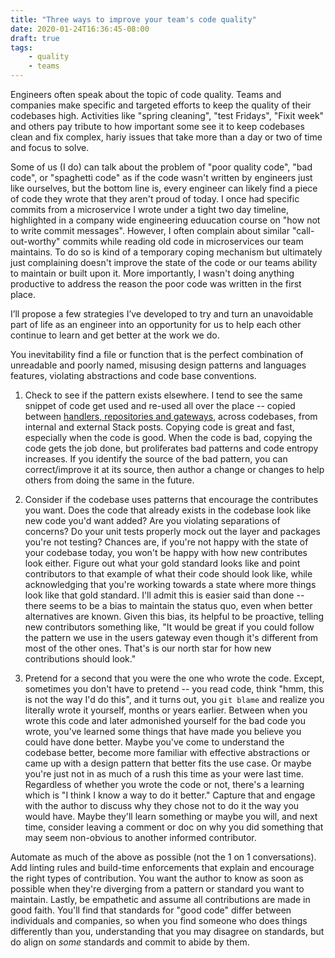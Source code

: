 ```yaml
---
title: "Three ways to improve your team's code quality"
date: 2020-01-24T16:36:45-08:00
draft: true
tags:
    - quality
    - teams
---
```


Engineers often speak about the topic of code quality. Teams and companies make specific and targeted efforts to keep the quality of their codebases high.
Activities like "spring cleaning", "test Fridays", "Fixit week" and others pay tribute to how important some see it to keep codebases clean and fix complex, hariy issues that take more than a day or two of time and focus to solve. 

Some of us (I do) can talk about the problem of "poor quality code", "bad code", or "spaghetti code" as if the code wasn't written by engineers just like ourselves, but the bottom line is, every engineer can likely find a piece of code they wrote that they aren't proud of today.
I once had specific commits from a microservice I wrote under a tight two day timeline, highlighted in a company wide engineering eduucation course on "how not to write commit messages".
However, I often complain about similar "call-out-worthy" commits while reading old code in microservices our team maintains.
To do so is kind of a temporary coping mechanism but ultimately just complaining doesn't improve the state of the code or our teams ability to maintain or built upon it.
More importantly, I wasn't doing anything productive to address the reason the poor code was written in the first place. 

I’ll propose a few strategies I’ve developed to try and turn an unavoidable part of life as an engineer into an opportunity for us to help each other continue to learn and get better at the work we do. 

You inevitability find a file or function that is the perfect combination of unreadable and poorly named, misusing design patterns and languages features, violating abstractions and code base conventions.

1. Check to see if the pattern exists elsewhere.
I tend to see the same snippet of code get used and re-used all over the place -- copied between [handlers, repositories and gateways](https://about.sourcegraph.com/go/gophercon-2019-how-uber-go-es#standardizing-code-structure), across codebases, from internal and external Stack posts.
Copying code is great and fast, especially when the code is good. When the code is bad, copying the code gets the job done, but proliferates bad patterns and code entropy increases.
If you identify the source of the bad pattern, you can correct/improve it at its source, then author a change or changes to help others from doing the same in the future.

1. Consider if the codebase uses patterns that encourage the contributes you want.
Does the code that already exists in the codebase look like new code you'd want added?
Are you violating separations of concerns? Do your unit tests properly mock out the layer and packages you're not testing?
Chances are, if you're not happy with the state of your codebase today, you won't be happy with how new contributes look either.
Figure out what your gold standard looks like and point contributors to that example of what their code should look like, while acknowledging that you're working towards a state where more things look like that gold standard.
I'll admit this is easier said than done -- there seems to be a bias to maintain the status quo, even when better alternatives are known.
Given this bias, its helpful to be proactive, telling new contributors something like, "It would be great if you could follow the pattern we use in the users gateway even though it's different from most of the other ones. That's is our north star for how new contributions should look."

1. Pretend for a second that you were the one who wrote the code.
Except, sometimes you don't have to pretend -- you read code, think "hmm, this is not the way I'd do this", and it turns out, you `git blame` and realize you literally wrote it yourself, months or years earlier.
Between when you wrote this code and later admonished yourself for the bad code you wrote, you've learned some things that have made you believe you could have done better.
Maybe you've come to understand the codebase better, become more familiar with effective abstractions or came up with a design pattern that better fits the use case.
Or maybe you're just not in as much of a rush this time as your were last time.
Regardless of whether you wrote the code or not, there's a learning which is "I think I know a way to do it better."
Capture that and engage with the author to discuss why they chose not to do it the way you would have. Maybe they'll learn something or maybe you will, and next time, consider leaving a comment or doc on why you did something that may seem non-obvious to another informed contributor.

Automate as much of the above as possible (not the 1 on 1 conversations).
Add linting rules and build-time enforcements that explain and encourage the right types of contribution.
You want the author to know as soon as possible when they're diverging from a pattern or standard you want to maintain.
Lastly, be empathetic and assume all contributions are made in good faith. You'll find that standards for "good code" differ between individuals and companies, so when you find someone who does things differently than you, understanding that you may disagree on standards, but do align on _some_ standards and commit to abide by them.
